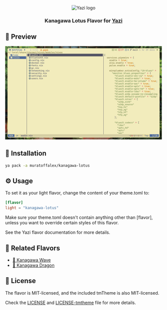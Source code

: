 <div align="center">
  <img src="https://github.com/sxyazi/yazi/blob/main/assets/logo.png?raw=true" alt="Yazi logo" width="20%">
</div>

<h3 align="center">
    Kanagawa Lotus Flavor for <a href="https://github.com/sxyazi/yazi">Yazi</a>
</h3>

## 👀 Preview

<img src="preview.png" width="800" />

## 🎨 Installation

```bash
ya pack -a muratoffalex/kanagawa-lotus
```

## ⚙️ Usage

To set it as your light flavor, change the content of your theme.toml to:

```toml
[flavor]
light = "kanagawa-lotus"
```

Make sure your theme.toml doesn't contain anything other than [flavor], unless you want to override certain styles of this flavor.

See the Yazi flavor documentation for more details.

## 🔗 Related Flavors

- [🌊 Kanagawa Wave](https://github.com/dangooddd/kanagawa.yazi)
- [🐉 Kanagawa Dragon](https://github.com/marcosvnmelo/kanagawa-dragon.yazi)

## 📜 License

The flavor is MIT-licensed, and the included tmTheme is also MIT-licensed.

Check the [LICENSE](LICENSE) and [LICENSE-tmtheme](LICENSE-tmtheme) file for more details.
